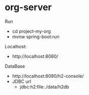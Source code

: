 # org-server

Run
- cd project-my-org
- mvnw spring-boot:run

Localhost:
- http://localhost:8080/

DataBase
- http://localhost:8080/h2-console/
- JDBC url
  - jdbc:h2:file:./data/h2db
